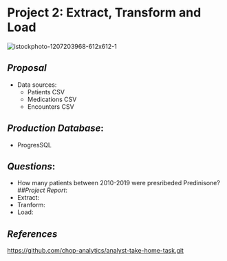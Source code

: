 # Project 2: Extract, Transform and Load
![istockphoto-1207203968-612x612-1](https://user-images.githubusercontent.com/100361900/175171555-5f389876-8ffc-4b1a-8c1f-a2a0a40a8e8f.jpg)
## _Proposal_
* Data sources:
  *  Patients CSV
  *  Medications CSV
  *  Encounters CSV
## _Production Database_:
  * ProgresSQL

## _Questions_:
  *  How many patients between 2010-2019 were presribeded Predinisone?
##_Project Report_:
 * Extract:
 * Tranform:
 * Load:
## _References_
https://github.com/chop-analytics/analyst-take-home-task.git
